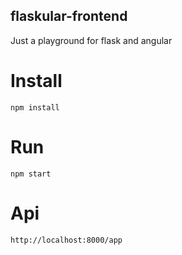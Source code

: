 ## flaskular-frontend

Just a playground for flask and angular

# Install
```
npm install
```

# Run
```
npm start
```

# Api
```
http://localhost:8000/app
```
